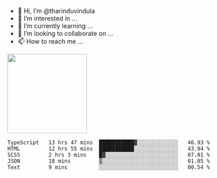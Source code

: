 - 👋 Hi, I’m @tharinduvindula
- 👀 I’m interested in ...
- 🌱 I’m currently learning ...
- 💞️ I’m looking to collaborate on ...
- 📫 How to reach me ...

<!---
tharinduvindula/tharinduvindula is a ✨ special ✨ repository because its `README.md` (this file) appears on your GitHub profile.
You can click the Preview link to take a look at your changes.
--->

<img height="180em" src="https://github-readme-stats.vercel.app/api?username=tharinduvindula&show_icons=true&hide_border=false&&count_private=true&include_all_commits=true" />


<!--START_SECTION:waka-->

```text
TypeScript   13 hrs 47 mins  ███████████▓░░░░░░░░░░░░░   46.93 %
HTML         12 hrs 55 mins  ███████████░░░░░░░░░░░░░░   43.94 %
SCSS         2 hrs 3 mins    █▓░░░░░░░░░░░░░░░░░░░░░░░   07.01 %
JSON         18 mins         ▒░░░░░░░░░░░░░░░░░░░░░░░░   01.05 %
Text         9 mins          ░░░░░░░░░░░░░░░░░░░░░░░░░   00.54 %
```

<!--END_SECTION:waka-->
